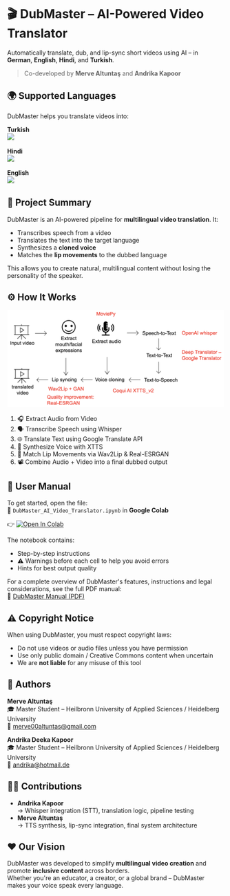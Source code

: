 # 🎬 DubMaster – AI-Powered Video Translator

Automatically translate, dub, and lip-sync short videos using AI – in **German**, **English**, **Hindi**, and **Turkish**.  
> Co-developed by **Merve Altuntaş** and **Andrika Kapoor**



## 🌍 Supported Languages

DubMaster helps you translate videos into:

**Turkish**  
<img src="https://em-content.zobj.net/source/emojione/151/flag-for-turkey_1f1f9-1f1f7.png" width="40"/>

**Hindi**  
<img src="https://em-content.zobj.net/source/emojione/151/flag-for-india_1f1ee-1f1f3.png" width="40"/>

**English**  
<img src="https://em-content.zobj.net/source/emojione/151/flag-for-united-states_1f1fa-1f1f8.png" width="40"/>



## 🎯 Project Summary

DubMaster is an AI-powered pipeline for **multilingual video translation**. It:
- Transcribes speech from a video
- Translates the text into the target language
- Synthesizes a **cloned voice**
- Matches the **lip movements** to the dubbed language

This allows you to create natural, multilingual content without losing the personality of the speaker.



## ⚙️ How It Works

![DubMaster Pipeline](visuals/dubmaster_pipeline.png)

1. 🎧 Extract Audio from Video  
2. 🗣️ Transcribe Speech using Whisper  
3. 🌐 Translate Text using Google Translate API  
4. 🧠 Synthesize Voice with XTTS  
5. 👄 Match Lip Movements via Wav2Lip & Real-ESRGAN  
6. 📽️ Combine Audio + Video into a final dubbed output



## 📘 User Manual

To get started, open the file:  
📄 `DubMaster_AI_Video_Translator.ipynb` in **Google Colab**

👉 [![Open In Colab](https://colab.research.google.com/assets/colab-badge.svg)](#)

The notebook contains:
- Step-by-step instructions
- ⚠️ Warnings before each cell to help you avoid errors
- Hints for best output quality

For a complete overview of DubMaster's features, instructions and legal considerations, see the full PDF manual:  
📘 [DubMaster Manual (PDF)](https://github.com/andrika-ka/DubMaster-AI_Powered_Video_Translator/blob/main/Manual_DubMaster.pdf)




## ⚠️ Copyright Notice

When using DubMaster, you must respect copyright laws:

- Do not use videos or audio files unless you have permission
- Use only public domain / Creative Commons content when uncertain
- We are **not liable** for any misuse of this tool



## 👥 Authors

**Merve Altuntaş**  
🎓 Master Student – Heilbronn University of Applied Sciences / Heidelberg University  
📧 merve00altuntas@gmail.com  

**Andrika Deeka Kapoor**  
🎓 Master Student – Heilbronn University of Applied Sciences / Heidelberg University  
📧 andrika@hotmail.de



## 🧑‍💻 Contributions

- **Andrika Kapoor**  
  → Whisper integration (STT), translation logic, pipeline testing  
- **Merve Altuntaş**  
  → TTS synthesis, lip-sync integration, final system architecture



## ❤️ Our Vision

DubMaster was developed to simplify **multilingual video creation** and promote **inclusive content** across borders.  
Whether you're an educator, a creator, or a global brand – DubMaster makes your voice speak every language.


